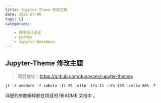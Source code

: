 ```yaml
---
title: Jupyter-Theme 修改主题
date: 2021-07-06
tags: []
categories: 

    - 程序设计语言
    - python
    - Jupyter Notebook
---
```


## Jupyter-Theme 修改主题

> 项目地址：https://github.com/dunovank/jupyter-themes

```shell
jt -t onedork -f roboto -fs 95 -altp -tfs 11 -nfs 115 -cellw 88% -T
```

详细的参数解释都在项目的 README 文档中 。
